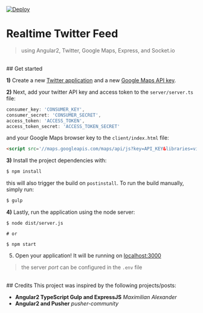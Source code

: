 [![Deploy](https://www.herokucdn.com/deploy/button.svg)](https://heroku.com/deploy?template=https://github.com/clarketm/realtime-twitter-feed.git)
# Realtime Twitter Feed
> using Angular2, Twitter, Google Maps, Express, and Socket.io

<br>
## Get started

**1)** Create a new [Twitter application](https://apps.twitter.com/) and a new [Google Maps API key](https://developers.google.com/maps/documentation/javascript/get-api-key). 

**2)** Next, add your twitter API key and access token to the `server/server.ts` file:

```js
consumer_key: 'CONSUMER_KEY',
consumer_secret: 'CONSUMER_SECRET',
access_token: 'ACCESS_TOKEN',
access_token_secret: 'ACCESS_TOKEN_SECRET'
```
and your Google Maps browser key to the `client/index.html` file:

```html
<script src='//maps.googleapis.com/maps/api/js?key=API_KEY&libraries=visualization'></script>
```

**3)** Install the project dependencies with:

```bash
$ npm install
```

this will also trigger the build on `postinstall`. To run the build manually, simply run:

```bash
$ gulp    
```

**4)** Lastly, run the application using the node server:

```shell
$ node dist/server.js

# or

$ npm start
```

5) Open your application! It will be running on [localhost:3000](http://localhost:3000/)
> the server *port* can be configured in the `.env` file

<br>
## Credits
This project was inspired by the following projects/posts:

* __Angular2 TypeScript Gulp and ExpressJS__ *Maximilian Alexander*
* __Angular2 and Pusher__ *pusher-community*

